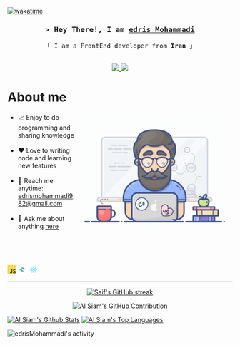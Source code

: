 [![wakatime](https://wakatime.com/badge/user/018e1a51-0832-4728-a942-00056b6bd4a3.svg)](https://wakatime.com/@018e1a51-0832-4728-a942-00056b6bd4a3)

<!-- Intro  -->
<h3 align="center">
        <samp>&gt; Hey There!, I am
                <b><a target="_blank" href="https://alsiam.com">edris Mohammadi</a></b>
        </samp>
</h3>


<p align="center"> 
  <samp>
<!--     <a href="#">「 Website Me 」</a> -->
<!--     <br> -->
    「 I am a FrontEnd developer from <b>Iran</b> 」
    <br>
    <br>
  </samp>
</p>

<p align="center">
 <a href="https://t.me/edrismohamadi2005">
  <img src="https://img.shields.io/badge/Telegram-%231877F2.svg?logo=Telegram&logoColor=white" />
 </a>
 <a href="https://www.instagram.com" target="_blank">
  <img src="https://img.shields.io/badge/Instagram-%23E4405F.svg?logo=Instagram&logoColor=white"/>
 </a>
<br />

<!-- About Section -->
 # About me
 
<p>
 <img align="right" width="350" src="/assets/programmer.gif" alt="Coding gif" />
</p>

 - 📈 Enjoy to do programming and sharing knowledge <br/><br/>
 - ❤️ Love to writing code and learning new features<br/><br/>
 - 📧 Reach me anytime: edrismohammadi982@gmail.com<br/><br/>
 - 💬 Ask me about anything [here](https://github.com/edris-mohammadi982/edris-mohammadi982/issues)
<br/>
<br/>
<br/>

<code><img height="20" alt="javascript" src="https://raw.githubusercontent.com/github/explore/80688e429a7d4ef2fca1e82350fe8e3517d3494d/topics/javascript/javascript.png"></code>
<code><img height="20" alt="react" src="https://raw.githubusercontent.com/github/explore/80688e429a7d4ef2fca1e82350fe8e3517d3494d/topics/tailwind/tailwind.png"></code>
<code><img height="20" alt="react" src="https://raw.githubusercontent.com/github/explore/80688e429a7d4ef2fca1e82350fe8e3517d3494d/topics/react/react.png"></code>

<hr/>

<p align="center">
  <a href="https://github.com/alsiam">
    <img src="https://github-readme-streak-stats.herokuapp.com/?user=edris-Mohammadi982&theme=radical&border=7F3FBF&background=0D1117" alt="Saif's GitHub streak"/>
  </a>
</p>

<p align="center">
  <a href="https://github.com/alsiam">
    <img src="https://github-profile-summary-cards.vercel.app/api/cards/profile-details?username=edris-Mohammadi982&theme=radical" alt="Al Siam's GitHub Contribution"/>
  </a>
</p>

<a> 
    <a href="https://github.com/alsiam"><img alt="Al Siam's Github Stats" src="https://denvercoder1-github-readme-stats.vercel.app/api?username=edris-Mohammadi982&show_icons=true&count_private=true&theme=react&border_color=7F3FBF&bg_color=0D1117&title_color=F85D7F&icon_color=F8D866" height="192px" width="49.5%"/></a>
  <a href="https://github.com/alsiam"><img alt="Al Siam's Top Languages" src="https://denvercoder1-github-readme-stats.vercel.app/api/top-langs/?username=edris-Mohammadi982&langs_count=8&layout=compact&theme=react&border_color=7F3FBF&bg_color=0D1117&title_color=F85D7F&icon_color=F8D866" height="192px" width="49.5%"/></a>
  <br/>
</a>


![edrisMohammadi's activity](https://github-readme-activity-graph.vercel.app/graph?username=edris-Mohammadi982&custom_title=Mohammadi's%20GitHub%20Activity%20Graph&bg_color=0D1117&color=7F3FBF&line=7F3FBF&point=7F3FBF&area_color=FFFFFF&title_color=FFFFFF&area=true)
